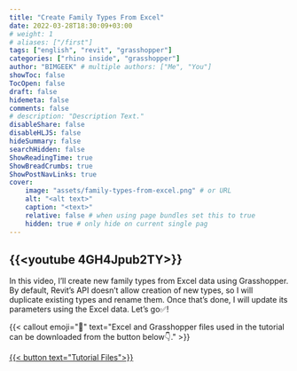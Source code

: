 ```yaml
---
title: "Create Family Types From Excel"
date: 2022-03-28T18:30:09+03:00
# weight: 1
# aliases: ["/first"]
tags: ["english", "revit", "grasshopper"]
categories: ["rhino inside", "grasshopper"]
author: "BIMGEEK" # multiple authors: ["Me", "You"]
showToc: false
TocOpen: false
draft: false
hidemeta: false
comments: false
# description: "Description Text."
disableShare: false
disableHLJS: false
hideSummary: false
searchHidden: false
ShowReadingTime: true
ShowBreadCrumbs: true
ShowPostNavLinks: true
cover:
    image: "assets/family-types-from-excel.png" # or URL
    alt: "<alt text>"
    caption: "<text>"
    relative: false # when using page bundles set this to true
    hidden: true # only hide on current single pag
---
```


{{<youtube 4GH4Jpub2TY>}}
---

In this video, I’ll create new family types from Excel data using Grasshopper. By default, Revit’s API doesn’t allow creation of new types, so I will duplicate existing types and rename them. Once that’s done, I will update its parameters using the Excel data. Let’s go✅!

{{< callout emoji="📌" text="Excel and Grasshopper files used in the tutorial can be downloaded from the button below👇." >}}

<a href="assets/BG-TutorialFiles-CreateTypesFromExcel.rar" download>
    {{< button text="Tutorial Files">}}
</a>